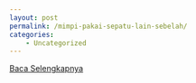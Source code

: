```yaml
---
layout: post
permalink: /mimpi-pakai-sepatu-lain-sebelah/
categories:
    - Uncategorized
---
```


[Baca Selengkapnya](/09)